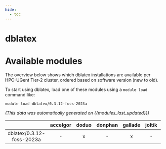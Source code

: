 ```yaml
---
hide:
  - toc
---
```


dblatex
=======

# Available modules


The overview below shows which dblatex installations are available per HPC-UGent Tier-2 cluster, ordered based on software version (new to old).

To start using dblatex, load one of these modules using a `module load` command like:

```shell
module load dblatex/0.3.12-foss-2023a
```

*(This data was automatically generated on {{modules_last_updated}})*  

| |accelgor|doduo|donphan|gallade|joltik|shinx|
| :---: | :---: | :---: | :---: | :---: | :---: | :---: |
|dblatex/0.3.12-foss-2023a|-|x|-|x|-|x|
